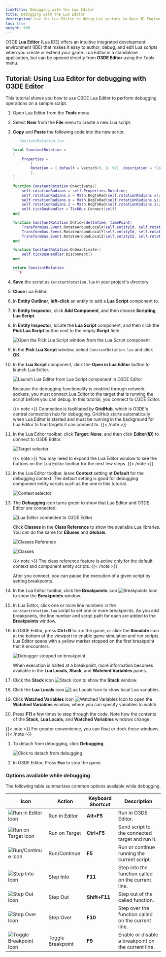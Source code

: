 ```yaml
---
linkTitle: Debugging with the Lua Editor
title: Debugging with the Lua Editor
description: Use the Lua Editor to debug Lua scripts in Open 3D Engine.
toc: true
weight: 900
---
```


O3DE **Lua Editor** (Lua IDE) offers an intuitive integrated development environment (IDE) that makes it easy to author, debug, and edit Lua scripts when you create or extend your game. Lua Editor is a standalone application, but can be opened directly from **O3DE Editor** using the Tools menu.

## Tutorial: Using Lua Editor for debugging with O3DE Editor 

This tutorial shows you how to use O3DE Lua Editor to perform debugging operations on a sample script.

1. Open Lua Editor from the **Tools** menu.  

1. Select **New** from the **File** menu to create a new Lua script.

1. **Copy** and **Paste** the following code into the new script.

    ```lua
    -- ConstantRotation.lua
    
    local ConstantRotation =
    {
        Properties =
            {
            Rotation = { default = Vector3(0, 0, 90), description = "Constant rotation (in degrees) to apply over time." },
            },
    }

    function ConstantRotation:OnActivate()
        self.rotationRadians = self.Properties.Rotation;
        self.rotationRadians.x = Math.DegToRad(self.rotationRadians.x);
        self.rotationRadians.y = Math.DegToRad(self.rotationRadians.y);
        self.rotationRadians.z = Math.DegToRad(self.rotationRadians.z);
        self.tickBusHandler = TickBus.Connect(self)
    end

    function ConstantRotation:OnTick(deltaTime, timePoint)
        TransformBus.Event.RotateAroundLocalX(self.entityId, self.rotationRadians.x * deltaTime);
        TransformBus.Event.RotateAroundLocalY(self.entityId, self.rotationRadians.y * deltaTime);
        TransformBus.Event.RotateAroundLocalZ(self.entityId, self.rotationRadians.z * deltaTime);
    end

    function ConstantRotation:OnDeactivate()
        self.tickBusHandler:Disconnect()
    end

    return ConstantRotation
    ```F
    
1. **Save** the script as `ConstantRotation.lua` in your project's directory.

1. **Close** Lua Editor.

1. In **Entity Outliner**, **left-click** an entity to add a **Lua Script** component to.

1. In **Entity Inspector**, click **Add Component**, and then choose **Scripting**, **Lua Script**.

1. In **Entity Inspector**, locate the **Lua Script** component, and then click the **Pick Lua Script** button next to the empty **Script** field.

    ![Open the Pick Lua Script window from the Lua Script component](/images/user-guide/scripting/lua/lua-component-pick-lua-script.png)
    
1. In the **Pick Lua Script** window, select `ConstantRotation.lua` and click **OK**.

1. In the **Lua Script** component, click the **Open in Lua Editor** button to launch Lua Editor.

    ![Launch Lua Editor from Lua Script component in O3DE Editor](/images/user-guide/scripting/lua/lua-component-open-in-lua-editor.png)

    Because the debugging functionality is enabled through network sockets, you must connect Lua Editor to the target that is running the script before you can debug. In this tutorial, you connect to O3DE Editor.
    
    {{< note >}}
Connection is facilitated by **GridHub**, which is O3DE's central connection hub for debugging. GridHub starts automatically when Lua Editor is started and must be running in the background for Lua Editor to find targets it can connect to.
{{< /note >}}

1. In the Lua Editor toolbar, click **Target: None**, and then click **Editor(*ID*)** to connect to O3DE Editor.

    ![Target selector](/images/user-guide/scripting/lua/lua-editor-debugger-target-editor.png)
    
    {{< note >}}
You may need to expand the Lua Editor window to see the buttons on the Lua Editor toolbar for the next few steps.
{{< /note >}}

1. In the Lua Editor toolbar, leave **Context** setting at **Default** for the debugging context. The default setting is good for debugging component entity scripts such as the one in this tutorial.

    ![Context selector](/images/user-guide/scripting/lua/lua-editor-debugger-context-choose.png)

1. The **Debugging** icon turns green to show that Lua Editor and O3DE Editor are connected:

    ![Lua Editor connected to O3DE Editor](/images/user-guide/scripting/lua/lua-editor-debugger-connected-icon.png)

    Click **Classes** in the **Class Reference** to show the available Lua libraries. You can do the same for **EBuses** and **Globals**.
    
    ![Classes Reference](/images/user-guide/scripting/lua/lua-editor-debugger-class-reference-pane.png)
    
    ![Classes](/images/user-guide/scripting/lua/lua-editor-debugger-class-reference-pane-open.png)
    
    {{< note >}}
The class reference feature is active only for the default context and component entity scripts.
{{< /note >}}

    After you connect, you can pause the execution of a given script by setting breakpoints.

1. In the Lua Editor toolbar, click the **Breakpoints** icon ![Breakpoints Icon](/images/user-guide/scripting/lua/lua-editor-debugger-breakpoints-icon.png) to show the **Breakpoints** window.

1. In Lua Editor, click one or more line numbers in the `constantrotation.lua` script to set one or more breakpoints. As you add breakpoints, the line number and script path for each are added to the **Breakpoints** window.

1. In O3DE Editor, press **Ctrl+G** to run the game, or click the **Simulate** icon at the bottom of the viewport to enable game simulation and run scripts. Lua Editor opens with a yellow marker stopped on the first breakpoint that it encounters.

    ![Debugger stopped on breakpoint](/images/user-guide/scripting/lua/lua-editor-debugger-stopped-on-breakpoint.png)

    When execution is halted at a breakpoint, more information becomes available in the **Lua Locals**, **Stack**, and **Watched Variables** panes.

1. Click the **Stack** icon ![Stack Icon](/images/user-guide/scripting/lua/lua-editor-debugger-stack-icon.png) to show the **Stack** window.

1. Click the **Lua Locals** icon ![Lua Locals Icon](/images/user-guide/scripting/lua/lua-editor-debugger-lua-locals-icon.png) to show local Lua variables.

1. Click **Watched Variables** icon ![Watched Variables Icon](/images/user-guide/scripting/lua/lua-editor-debugger-watched-variables-icon.png) to open the **Watched Variables** window, where you can specify variables to watch.

1. Press **F11** a few times to step through the code. Note how the contents of the **Stack**, **Lua Locals**, and **Watched Variables** windows change.

{{< note >}}
For greater convenience, you can float or dock these windows.
{{< /note >}}

1. To detach from debugging, click **Debugging**.

    ![Click to detach from debugging](/images/user-guide/scripting/lua/lua-editor-debugger-detach-icon.png)

1. In O3DE Editor, Press **Esc** to stop the game.

### Options available while debugging 

The following table summarizes common options available while debugging.

| **Icon** | **Action** | **Keyboard Shortcut** | **Description** |
| --- | --- | --- | --- |
| ![Run in Editor Icon](/images/user-guide/scripting/lua/lua-editor-debugger-run-in-editor.png) | Run in Editor | **Alt+F5** | Run in O3DE Editor. |
| ![Run on Target Icon](/images/user-guide/scripting/lua/lua-editor-debugger-run-on-target.png) | Run on Target | **Ctrl+F5** | Send script to the connected target and run it. |
| ![Run/Continue Icon](/images/user-guide/scripting/lua/lua-editor-debugger-run-continue.png) | Run/Continue | **F5** | Run or continue running the current script. |
| ![Step Into Icon](/images/user-guide/scripting/lua/lua-editor-debugger-step-into.png) | Step Into | **F11** | Step into the function called on the current line. |
| ![Step Out Icon](/images/user-guide/scripting/lua/lua-editor-debugger-step-out.png) | Step Out | **Shift+F11** | Step out of the called function. |
| ![Step Over Icon](/images/user-guide/scripting/lua/lua-editor-debugger-step-over.png) | Step Over | **F10** | Step over the function called on the current line. |
| ![Toggle Breakpoint Icon](/images/user-guide/scripting/lua/lua-editor-debugger-toggle-breakpoint.png) | Toggle Breakpoint | **F9** | Enable or disable a breakpoint on the current line. |

